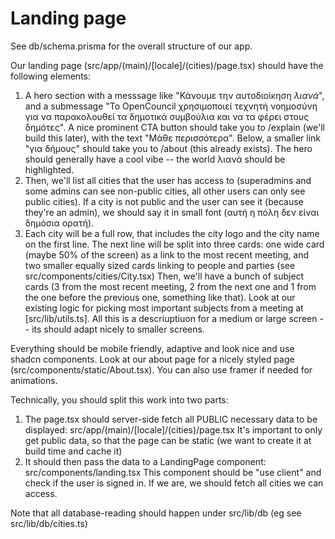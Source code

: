 # Landing page

See db/schema.prisma for the overall structure of our app.

Our landing page (src/app/(main)/[locale]/(cities)/page.tsx) should have the following elements:

1. A hero section with a messsage like "Κάνουμε την αυτοδιοίκηση _λιανά_", and a submessage "To ΟpenCouncil χρησιμοποιεί
   τεχνητή νοημοσύνη για να παρακολουθεί τα δημοτικά συμβούλια και να τα φέρει στους δημότες". Α nice prominent CTA button should
   take you to /explain (we'll build this later), with the text "Μάθε περισσότερα". Below, a smaller link "για δήμους" should take you to
   /about (this already exists). The hero should generally have a cool vibe -- the world λιανά should be highlighted.
2. Then, we'll list all cities that the user has access to (superadmins and some admins can see non-public cities,
   all other users can only see public cities). If a city is not public and the user can see it (because they're an admin),
   we should say it in small font (αυτή η πόλη δεν είναι δημόσια ορατή).
3. Each city will be a full row, that includes the city logo and the city name on the first line. The next line 
   will be split into three cards: one wide card (maybe 50% of the screen) as a link to the most recent meeting,
   and two smaller equally sized cards linking to people and parties (see src/components/cities/City.tsx)
   Then, we'll have a bunch of subject cards (3 from the most recent meeting, 2 from the next one and
   1 from the one before the previous one, something like that). Look at our existing logic for picking most
   important subjects from a meeting at [src/lib/utils.ts]. All this is a descriuptiuon
   for a medium or large screen -- its should adapt nicely to smaller screens.


Everything should be mobile friendly, adaptive and look nice and use shadcn components.
Look at our about page for a nicely styled page (src/components/static/About.tsx).
You can also use framer if needed for animations.

Technically, you should split this work into two parts:
1. The page.tsx should server-side fetch all PUBLIC necessary data to be displayed: src/app/(main)/[locale]/(cities)/page.tsx
   It's important to only get public data, so that the page can be static (we want to create it at build time and cache it)
2. It should then pass the data to a LandingPage component: src/components/landing.tsx
   This component should be "use client" and check if the user is signed in. If we are, we should fetch all cities we can access.
   
Note that all database-reading should happen under src/lib/db (eg see src/lib/db/cities.ts)
